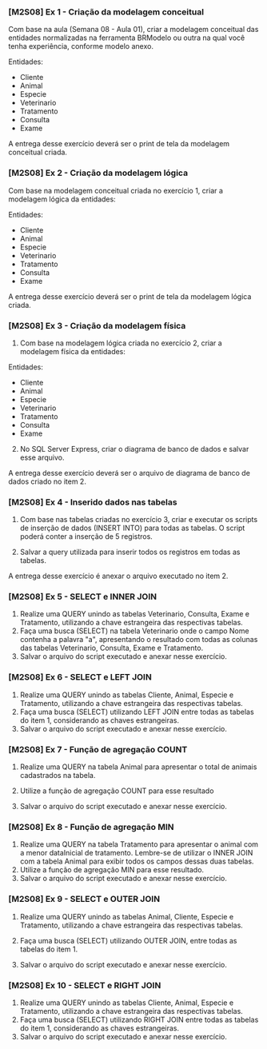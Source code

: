 ### [M2S08] Ex 1 - Criação da modelagem conceitual

Com base na aula (Semana 08 - Aula 01), criar a modelagem conceitual das entidades normalizadas na ferramenta BRModelo ou outra na qual você tenha experiência, conforme modelo anexo.

Entidades: 
- Cliente
- Animal
- Especie
- Veterinario
- Tratamento
- Consulta
- Exame

A entrega desse exercício deverá ser o print de tela da modelagem conceitual criada.



### [M2S08] Ex 2 - Criação da modelagem lógica

Com base na modelagem conceitual criada no exercício 1, criar a modelagem lógica da entidades:

Entidades: 
- Cliente
- Animal
- Especie
- Veterinario
- Tratamento
- Consulta
- Exame

A entrega desse exercício deverá ser o print de tela da modelagem lógica criada.



### [M2S08] Ex 3 - Criação da modelagem física

1) Com base na modelagem lógica criada no exercício 2, criar a modelagem física da entidades:

Entidades: 
- Cliente
- Animal
- Especie
- Veterinario
- Tratamento
- Consulta
- Exame

2) No SQL Server Express, criar o diagrama de banco de dados e salvar esse arquivo.

A entrega desse exercício deverá ser o arquivo de diagrama de banco de dados criado no item 2.



### [M2S08] Ex 4 - Inserido dados nas tabelas

1) Com base nas tabelas criadas no exercício 3, criar e executar os scripts de inserção de dados (INSERT INTO) para todas as tabelas.
O script poderá conter a inserção de 5 registros.

2) Salvar a query utilizada para inserir todos os registros em todas as tabelas.

A entrega desse exercício é anexar o arquivo executado no item 2.



### [M2S08] Ex 5 - SELECT e INNER JOIN

1) Realize uma QUERY unindo as tabelas Veterinario, Consulta, Exame e Tratamento, utilizando a chave estrangeira das respectivas tabelas.
2) Faça uma busca (SELECT) na tabela Veterinario onde o campo Nome contenha a palavra "a", apresentando o resultado com todas as colunas das tabelas Veterinario, Consulta, Exame e Tratamento.   
3) Salvar o arquivo do script executado e anexar nesse exercício.



### [M2S08] Ex 6 - SELECT e LEFT JOIN

1) Realize uma QUERY unindo as tabelas Cliente, Animal, Especie e Tratamento, utilizando a chave estrangeira das respectivas tabelas.
2) Faça uma busca (SELECT)  utilizando LEFT JOIN entre todas as tabelas do item 1, considerando as chaves estrangeiras.
3) Salvar o arquivo do script executado e anexar nesse exercício.



### [M2S08] Ex 7 - Função de agregação COUNT

1) Realize uma QUERY na tabela Animal para apresentar o total de animais cadastrados na tabela.

2) Utilize a função de agregação COUNT para esse resultado

3) Salvar o arquivo do script executado e anexar nesse exercício.



### [M2S08] Ex 8 - Função de agregação MIN

1) Realize uma QUERY na tabela Tratamento para apresentar o animal com a menor dataInicial de tratamento. Lembre-se de utilizar o INNER JOIN com a tabela Animal para exibir todos os campos dessas duas tabelas.
2) Utilize a função de agregação MIN para esse resultado.
3) Salvar o arquivo do script executado e anexar nesse exercício.



### [M2S08] Ex 9 - SELECT e OUTER JOIN

1) Realize uma QUERY unindo as tabelas Animal, Cliente, Especie e Tratamento, utilizando a chave estrangeira das respectivas tabelas.

2) Faça uma busca (SELECT) utilizando OUTER JOIN, entre todas as tabelas do item 1.   

3) Salvar o arquivo do script executado e anexar nesse exercício.



### [M2S08] Ex 10 - SELECT e RIGHT JOIN

1) Realize uma QUERY unindo as tabelas Cliente, Animal, Especie e Tratamento, utilizando a chave estrangeira das respectivas tabelas.
2) Faça uma busca (SELECT)  utilizando RIGHT JOIN entre todas as tabelas do item 1, considerando as chaves estrangeiras.
3) Salvar o arquivo do script executado e anexar nesse exercício.



